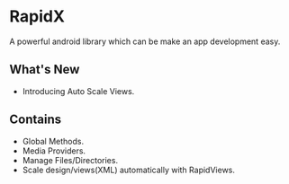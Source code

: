 # RapidX
 A powerful android library which can be make an app development easy.
 
## What's New
- Introducing Auto Scale Views.

## Contains
- Global Methods.
- Media Providers.
- Manage Files/Directories.
- Scale design/views(XML) automatically with RapidViews.
 
